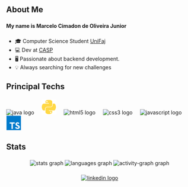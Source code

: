 <h2 align="left">About Me</h2>

###

<h4 align="left">My name is Marcelo Cimadon de Oliveira Junior</h4>

###

- 🎓 Computer Science Student [UniFaj](https://grupounieduk.com.br/unifaj/)
- 💻 Dev at [CASP](https://casp.com.br/)
- 🖥️ Passionate about backend development.
- 💡 Always searching for new challenges

###

<h2 align="left">Principal Techs</h2>

###

<div align="left">
  <img src="https://cdn.jsdelivr.net/gh/devicons/devicon/icons/java/java-original.svg" height="40" alt="java logo"  />
  <img width="12" />
  <img src="https://github.com/devicons/devicon/blob/v2.16.0/icons/python/python-plain.svg" height="40" alt="python logo"  />
  <img width="12" />
  <img src="https://cdn.jsdelivr.net/gh/devicons/devicon/icons/html5/html5-plain.svg" height="40" alt="html5 logo"  />
  <img width="12" />
  <img src="https://cdn.jsdelivr.net/gh/devicons/devicon/icons/css3/css3-plain.svg" height="40" alt="css3 logo"  />
  <img width="12" />
  <img src="https://cdn.jsdelivr.net/gh/devicons/devicon/icons/javascript/javascript-plain.svg" height="40" alt="javascript logo"  />
  <img width="12" />
  <img src="https://github.com/devicons/devicon/blob/v2.16.0/icons/typescript/typescript-plain.svg" height="40" alt="typescript logo"  />
</div>

###

<h2 align="left">Stats</h2>

###

<div align="center">
  <img src="https://github-readme-stats.vercel.app/api?username=devMarceloCimadon&hide_title=false&hide_rank=true&show_icons=true&include_all_commits=true&count_private=true&disable_animations=false&theme=tokyonight&locale=en&hide_border=true&order=1" height="150" alt="stats graph"  />
  <img src="https://github-readme-stats.vercel.app/api/top-langs?username=devMarceloCimadon&locale=en&hide_title=false&layout=compact&card_width=320&langs_count=5&theme=tokyonight&hide_border=true&order=2" height="150" alt="languages graph"  />
  <img src="https://github-readme-activity-graph.vercel.app/graph?username=devMarceloCimadon&radius=16&theme=tokyo-night&area=true&order=5&hide_border=true" height="219" alt="activity-graph graph"  />
</div>

###

<div align="center">
  <a href="https://www.linkedin.com/in/marcelo-cimadon/" target="_blank">
    <img src="https://deviconapi.vercel.app/linkedin?color=0072B1" height="40" alt="linkedin logo" />
  </a>
</div>

###
